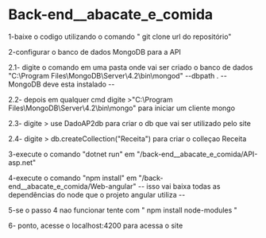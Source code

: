 # Back-end__abacate_e_comida

1-baixe o codigo utilizando o comando " git clone url do repositório"

2-configurar o banco de dados MongoDB para a API

2.1- digite o comando em uma pasta onde vai ser criado o banco de dados     "C:\Program Files\MongoDB\Server\4.2\bin\mongod" --dbpath .
-- MongoDB deve esta instalado --

2.2-    depois em qualquer cmd digite  >"C:\Program Files\MongoDB\Server\4.2\bin\mongo"
           para iniciar um cliente mongo

2.3-    digite   > use DadoAP2db     para criar o db que vai ser utilizado pelo site

2.4-     digite  > db.createCollection("Receita")  para criar o colleçao Receita


3-execute o comando "dotnet run" em "/back-end__abacate_e_comida/API-asp.net"

4-execute o comando "npm install" em   "/back-end__abacate_e_comida/Web-angular"
-- isso vai baixa todas as dependências do node que o projeto angular utiliza --

5-se o passo 4 nao funcionar tente com " npm install node-modules "

6-  ponto, acesse o localhost:4200     para acessa o site
